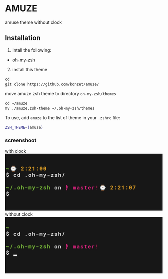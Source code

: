 # AMUZE
amuse theme without clock

## Installation
1. Intall the following:
* [oh-my-zsh](https://github.com/robbyrussell/oh-my-zsh)
2. install this theme
```
cd 
git clone https://github.com/konzet/amuze/
```
move amuze zsh theme to directory `oh-my-zsh/themes`
```
cd ~/amuze
mv ./amuze.zsh-theme ~/.oh-my-zsh/themes
```
To use, add `amuze` to the list of theme in your `.zshrc` file:

```zsh
ZSH_THEME=(amuze)
```
### screenshoot
with clock 
![ss](./with-clock.jpg)
without clock
![ss](./without-clock.jpg)
